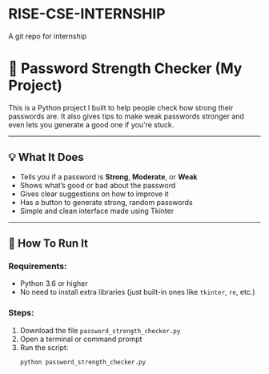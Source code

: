 # RISE-CSE-INTERNSHIP
A git repo for internship 
# 🔐 Password Strength Checker (My Project)

This is a Python project I built to help people check how strong their passwords are. It also gives tips to make weak passwords stronger and even lets you generate a good one if you're stuck.

---

## 💡 What It Does

- Tells you if a password is **Strong**, **Moderate**, or **Weak**
- Shows what’s good or bad about the password
- Gives clear suggestions on how to improve it
- Has a button to generate strong, random passwords
- Simple and clean interface made using Tkinter

---

## 🚀 How To Run It

### Requirements:
- Python 3.6 or higher
- No need to install extra libraries (just built-in ones like `tkinter`, `re`, etc.)

### Steps:
1. Download the file `password_strength_checker.py`
2. Open a terminal or command prompt
3. Run the script:
   ```bash
   python password_strength_checker.py
